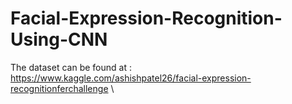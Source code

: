 # Facial-Expression-Recognition-Using-CNN

The dataset can be found at : https://www.kaggle.com/ashishpatel26/facial-expression-recognitionferchallenge \
